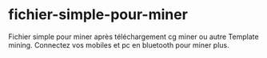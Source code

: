 # fichier-simple-pour-miner
Fichier simple pour miner après téléchargement cg miner ou autre Template mining.
Connectez vos mobiles et pc en bluetooth pour miner plus.
